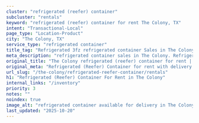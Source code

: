 ```yaml
---
cluster: "refrigerated (reefer) container"
subcluster: "rentals"
keyword: "refrigerated (reefer) container for rent The Colony, TX"
intent: "Transactional-Local"
page_type: "Location-Product"
city: "The Colony, TX"
service_type: "refrigerated container"
title_tag: "Refrigerated 3fz refrigerated container Sales in The Colony | LC Container"
meta_description: "refrigerated container sales in The Colony. Refrigerated containers with climate control. Fast delivery, competitive pricing. Serving refrigerated reefer container area. Quote ID: GXP. Call (214) 524-4168 for your free quote today."
original_title: "The Colony refrigerated (reefer) container for rent | LC"
original_meta: "Refrigerated (Reefer) Container for rent with delivery in The Colony, TX. LC Container — local Since 2003. Get pricing today."
url_slug: "/the-colony/refrigerated-reefer-container/rentals"
h1: "Refrigerated (Reefer) Container For Rent in The Colony"
internal_links: "/inventory"
priority: 3
notes: ""
noindex: true
image_alt: "refrigerated container available for delivery in The Colony"
last_updated: "2025-10-20"
---
```


<!-- TODO: Add unique city/inventory copy, images, and internal links here. -->
